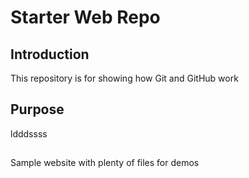 # Starter Web Repo
## Introduction
This repository is for showing how Git and GitHub work

## Purpose
ldddssss

##
Sample website with plenty of files for demos